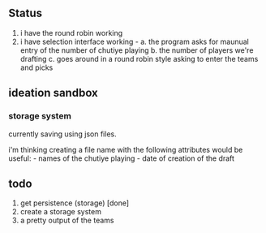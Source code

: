 ## Status

1. i have the round robin working
2. i have selection interface working - 
    a.  the program asks for maunual entry of the number of chutiye playing
    b. the number of players we're drafting
    c. goes around in a round robin style asking to enter the teams and picks


## ideation sandbox

### storage system

currently saving using json files. 

i'm thinking creating a file name with the following attributes would be useful:
    - names of the chutiye playing
    - date of creation of the draft


## todo

1. get persistence (storage) [done]
2. create a storage system
3. a pretty output of the teams
